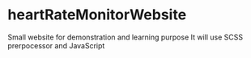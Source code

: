 # heartRateMonitorWebsite
Small website for demonstration and learning purpose 
It will use SCSS prerpocessor and JavaScript
